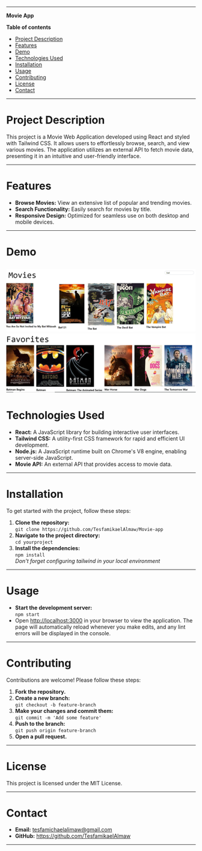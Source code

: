 
---
**Movie  App**


**Table of contents**
- [Project Description](#project-description)
- [Features](#features)
- [Demo](#demo)
- [Technologies Used](#technologies-used)
- [Installation](#installation)
- [Usage](#usage)
- [Contributing](#contributing)
- [License](#license)
- [Contact](#contact)
  

---

# Project Description
This project is a Movie Web Application developed using React and styled with Tailwind CSS. It allows users to effortlessly browse, search, and view various movies. The application utilizes an external API to fetch movie data, presenting it in an intuitive and user-friendly interface.

---

# Features
- **Browse Movies:** View an extensive list of popular and trending movies.  
- **Search Functionality:** Easily search for movies by title.  
- **Responsive Design:** Optimized for seamless use on both desktop and mobile devices.  

---

# Demo

![screenshot-1](./images/image.png)
![screenshot-1](./images/image2.png)
---

# Technologies Used
- **React:** A JavaScript library for building interactive user interfaces.  
- **Tailwind CSS:** A utility-first CSS framework for rapid and efficient UI development.  
- **Node.js:** A JavaScript runtime built on Chrome's V8 engine, enabling server-side JavaScript.  
- **Movie API:** An external API that provides access to movie data.  

---

# Installation
To get started with the project, follow these steps:  
1. **Clone the repository:**  
   `git clone https://github.com/TesfamikaelAlmaw/Movie-app`  
2. **Navigate to the project directory:**  
   `cd yourproject`  
3. **Install the dependencies:**  
   `npm install`  
_Don't forget  configuring tailwind in your local environment_ 

---

# Usage
- **Start the development server:**  
  `npm start`  
- Open [http://localhost:3000](http://localhost:3000) in your browser to view the application. The page will automatically reload whenever you make edits, and any lint errors will be displayed in the console.  

---

# Contributing
Contributions are welcome! Please follow these steps:  
1. **Fork the repository.**  
2. **Create a new branch:**  
   `git checkout -b feature-branch`  
3. **Make your changes and commit them:**  
   `git commit -m 'Add some feature'`  
4. **Push to the branch:**  
   `git push origin feature-branch`  
5. **Open a pull request.**  

---

# License
This project is licensed under the MIT License.  

---

# Contact
- **Email:** tesfamichaelalimaw@gmail.com
- **GitHub:** https://github.com/TesfamikaelAlmaw

---

